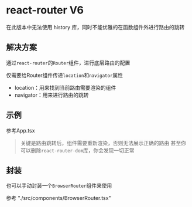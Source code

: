 # react-router V6

在此版本中无法使用 history 库，同时不能优雅的在函数组件外进行路由的跳转

## 解决方案

通过`react-router`的`Router`组件，进行底层路由的配置

仅需要给Router组件传递`location`和`navigator`属性
- location：用来找到当前路由需要渲染的组件
- navigator：用来进行路由的跳转

## 示例
参考App.tsx

> 关键是路由跳转后，组件需要重新渲染，否则无法展示正确的路由
> 甚至你可以删除`react-router-dom`库，你会发现一切正常

## 封装
也可以手动封装一个`BrowserRouter`组件来使用

参考 "./src/components/BrowserRouter.tsx"